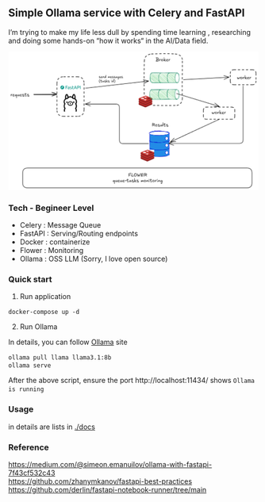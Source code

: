 ## Simple Ollama service with Celery and FastAPI

I’m trying to make my life less dull by spending time learning , researching and doing some hands-on “how it works“ in the AI/Data field.

![](asset/img.png)

### Tech - Begineer Level

- Celery : Message Queue
- FastAPI : Serving/Routing endpoints
- Docker : containerize
- Flower : Monitoring
- Ollama : OSS LLM (Sorry, I love open source)

### Quick start

1. Run application

```
docker-compose up -d
```

2. Run Ollama

In details, you can follow [Ollama](https://ollama.com/) site

```
ollama pull llama llama3.1:8b
ollama serve
```

After the above script, ensure the port http://localhost:11434/ shows `Ollama is running`

### Usage

in details are lists in [./docs](./docs/)

### Reference

https://medium.com/@simeon.emanuilov/ollama-with-fastapi-7f43cf532c43  
https://github.com/zhanymkanov/fastapi-best-practices  
https://github.com/derlin/fastapi-notebook-runner/tree/main
